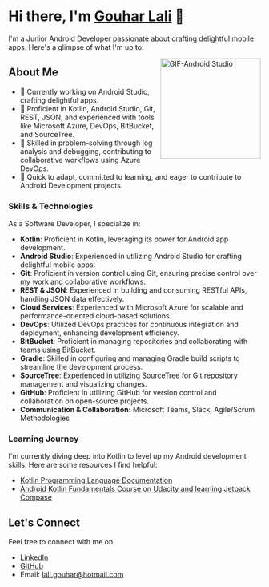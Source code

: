 # Hi there, I'm [Gouhar Lali](https://portfoliogouhar.herokuapp.com/) 👋

I'm a Junior Android Developer passionate about crafting delightful mobile apps. Here's a glimpse of what I'm up to:

<img align="right" alt="GIF-Android Studio" src="https://user-images.githubusercontent.com/94018886/159296764-97454442-03cd-4057-bc79-4ad97e88a751.gif" width="200" height="200" />


## About Me

- 📱 Currently working on Android Studio, crafting delightful apps.
- 💼 Proficient in Kotlin, Android Studio, Git, REST, JSON, and experienced with tools like Microsoft Azure, DevOps, BitBucket, and SourceTree.
- 🔧 Skilled in problem-solving through log analysis and debugging, contributing to collaborative workflows using Azure DevOps.
- 🌱 Quick to adapt, committed to learning, and eager to contribute to Android Development projects.

### Skills & Technologies

As a Software Developer, I specialize in:

- **Kotlin**: Proficient in Kotlin, leveraging its power for Android app development.
- **Android Studio**: Experienced in utilizing Android Studio for crafting delightful mobile apps.
- **Git**: Proficient in version control using Git, ensuring precise control over my work and collaborative workflows.
- **REST & JSON**: Experienced in building and consuming RESTful APIs, handling JSON data effectively.
- **Cloud Services**: Experienced with Microsoft Azure for scalable and performance-oriented cloud-based solutions.
- **DevOps**: Utilized DevOps practices for continuous integration and deployment, enhancing development efficiency.
- **BitBucket**: Proficient in managing repositories and collaborating with teams using BitBucket.
- **Gradle**: Skilled in configuring and managing Gradle build scripts to streamline the development process.
- **SourceTree**: Experienced in utilizing SourceTree for Git repository management and visualizing changes.
- **GitHub**: Proficient in utilizing GitHub for version control and collaboration on open-source projects.
- **Communication & Collaboration:** Microsoft Teams, Slack, Agile/Scrum Methodologies

### Learning Journey

I'm currently diving deep into Kotlin to level up my Android development skills. Here are some resources I find helpful:
- [Kotlin Programming Language Documentation](https://kotlinlang.org/docs/home.html)
- [Android Kotlin Fundamentals Course on Udacity and learning Jetpack Compase](https://www.udacity.com/course/android-kotlin-developer-nanodegree--nd940)

## Let's Connect

Feel free to connect with me on:
- [LinkedIn](https://www.linkedin.com/in/gouhar-lali-22042bba/)
- [GitHub](https://github.com/GouharLali)
- Email: lali.gouhar@hotmail.com

